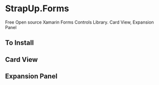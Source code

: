 # StrapUp.Forms
Free Open source Xamarin Forms Controls Library. Card View, Expansion Panel

To Install
------------


Card View
--------


Expansion Panel
------------------

